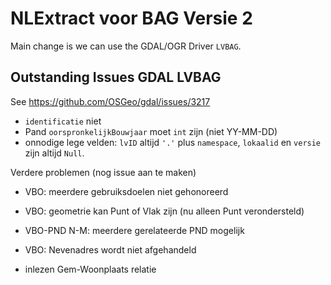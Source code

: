 # NLExtract voor BAG Versie 2

Main change is we can use the GDAL/OGR Driver `LVBAG`.

## Outstanding Issues GDAL LVBAG

See https://github.com/OSGeo/gdal/issues/3217

* `identificatie` niet
* Pand `oorspronkelijkBouwjaar` moet `int` zijn (niet YY-MM-DD)
* onnodige lege velden: `lvID` altijd `'.'` plus `namespace`, `lokaalid` en `versie` zijn altijd `Null`.  

Verdere problemen (nog issue aan te maken)

* VBO: meerdere gebruiksdoelen niet gehonoreerd
* VBO: geometrie kan Punt of Vlak zijn (nu alleen Punt verondersteld)
* VBO-PND N-M: meerdere gerelateerde PND mogelijk
* VBO: Nevenadres wordt niet afgehandeld

* inlezen Gem-Woonplaats relatie

